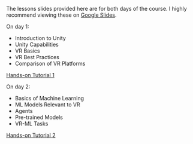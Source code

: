 The lessons slides provided here are for both days of the course.  I highly recommend viewing these on [Google Slides](https://docs.google.com/presentation/d/1utVYhSMCL8EviY2QNkuyc3JoUDwlz9j4vyebENd_kko/edit?usp=sharing). 

On day 1:
+ Introduction to Unity
+ Unity Capabilities
+ VR Basics
+ VR Best Practices
+ Comparison of VR Platforms
  
[Hands-on Tutorial 1](https://github.com/Luke-J-Miller/Human--Computer-Interactions-VR-AR/tree/main/SetupTutorials)

On day 2:
+ Basics of Machine Learning
+ ML Models Relevant to VR
+ Agents
+ Pre-trained Models
+ VR-ML Tasks
    
[Hands-on Tutorial 2](https://github.com/Luke-J-Miller/Human--Computer-Interactions-VR-AR/tree/main/SetupTutorials)


